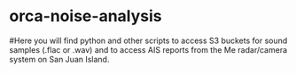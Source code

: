 # orca-noise-analysis

#Here you will find python and other scripts to access S3 buckets for sound samples (.flac or .wav) and to access AIS reports from the Me radar/camera system on San Juan Island.


